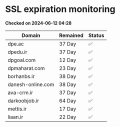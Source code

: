 # SSL expiration monitoring

**Checked on 2024-06-12 04:28**

| Domain | Remained | Status       |
|--------|----------|--------------|
| dpe.ac     | 37 Day   | ✅ |
| dpedu.ir     | 37 Day   | ✅ |
| dpgoal.com     | 12 Day   | ✅ |
| dpmaharat.com     | 23 Day   | ✅ |
| borhanbs.ir     | 38 Day   | ✅ |
| danesh-online.com     | 38 Day   | ✅ |
| ava-crm.ir     | 37 Day   | ✅ |
| darkoobjob.ir     | 64 Day   | ✅ |
| mettis.ir     | 17 Day   | ✅ |
| liaan.ir     | 22 Day   | ✅ |

